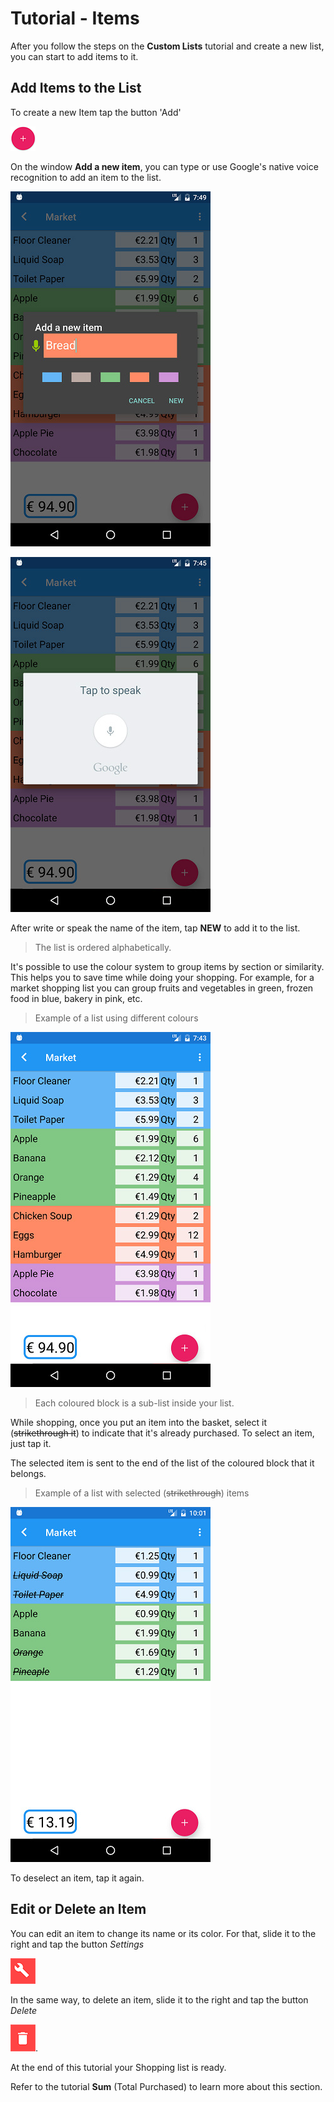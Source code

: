 # Tutorial - Items

After you follow the steps on the **Custom Lists** tutorial and create a new list, you can start to add items to it.

## Add Items to the List

To create a new Item tap the button 'Add'

![](/images/shop-list-button-new-list.png "Add a new item")

On the window **Add a new item**, you can type or use Google's native voice recognition to add an item to the list.

![](/images/items_02.jpg)

![](/images/items_04.jpg)

After write or speak the name of the item, tap **NEW** to add it to the list. 

> The list is ordered alphabetically.

It's possible to use the colour system to group items by section or similarity. This helps you to save time while doing your shopping. For example, for a market shopping list you can group fruits and vegetables in green, frozen food in blue, bakery in pink, etc.

> Example of a list using different colours

![](/images/items_06.jpg)

> Each coloured block is a sub-list inside your list.

While shopping, once you put an item into the basket, select it (~~strikethrough it~~) to indicate that it's already purchased. To select an item, just tap it. 

The selected item is sent to the end of the list of the coloured block that it belongs.

> Example of a list with selected (~~strikethrough~~) items

![](/images/items_08.jpg)

To deselect an item, tap it again.

## Edit or Delete an Item

You can edit an item to change its name or its color. For that, slide it to the right and tap the button *Settings*

![](/images/shop-list-button-edit-list.png)

In the same way, to delete an item, slide it to the right and tap the button *Delete*

![](/images/shop-list-button-delete-list.png "Delete a List").

At the end of this tutorial your Shopping list is ready.

Refer to the tutorial **Sum** (Total Purchased) to learn more about this section.